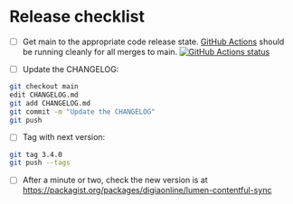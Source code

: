 # Release checklist

* [ ] Get main to the appropriate code release state.
      [GitHub Actions](https://github.com/digiaonline/lumen-contentful-sync/actions)
      should be running cleanly for all merges to main.
      [![GitHub Actions status](https://github.com/digiaonline/lumen-contentful-sync/workflows/Test/badge.svg)](https://github.com/digiaonline/lumen-contentful-sync/actions)

* [ ] Update the CHANGELOG:

```bash
git checkout main
edit CHANGELOG.md
git add CHANGELOG.md
git commit -m "Update the CHANGELOG"
git push
```

* [ ] Tag with next version:

```bash
git tag 3.4.0
git push --tags
```

* [ ] After a minute or two, check the new version is at
      https://packagist.org/packages/digiaonline/lumen-contentful-sync
